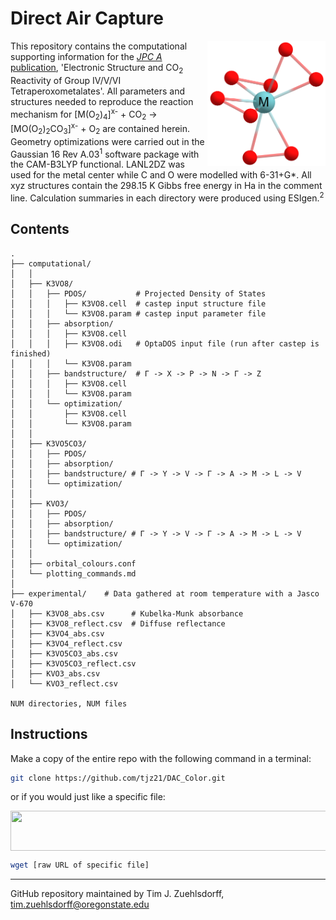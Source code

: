 # Direct Air Capture
[comment]: [![DOI:<10.1021/acs.jpca.4c02927>](http://img.shields.io/badge/JPCA_Paper-10.1021/acs.jpca.4c02927-blue.svg)](http://dx.doi.org/10.1021/acs.jpca.4c02927) 
[comment]: [![ChemRxiv](http://img.shields.io/badge/ChemRxiv-10.26434/chemrxiv--2024--blwjs-EEEA62.svg)](http://dx.doi.org/10.26434/chemrxiv-2024-blwjs)
[comment]: [![DOI](https://zenodo.org/badge/DOI/10.5281/zenodo.11086701.svg)](https://doi.org/10.5281/zenodo.11086701)

<img align="right" src='https://github.com/tjz21/DAC_metals/blob/main/MO8_structure.png' width = "189" height = "200">

This repository contains the computational supporting information for the [*JPC A* publication](https://doi.org/10.1021/acs.jpca.4c02927), 'Electronic Structure and CO<sub>2</sub> Reactivity of Group IV/V/VI Tetraperoxometalates'. All parameters and structures needed to reproduce the reaction mechanism for [M(O<sub>2</sub>)<sub>4</sub>]<sup>x-</sup> + CO<sub>2</sub> &rarr; [MO(O<sub>2</sub>)<sub>2</sub>CO<sub>3</sub>]<sup>x-</sup> + O<sub>2</sub> are contained herein. Geometry optimizations were carried out in the Gaussian 16 Rev A.03<sup>1</sup> software package with the CAM-B3LYP functional. LANL2DZ was used for the metal center while C and O were modelled with 6-31+G\*. All xyz structures contain the 298.15 K Gibbs free energy in Ha in the comment line. Calculation summaries in each directory were produced using ESIgen.<sup>2</sup>

## Contents
```
.
├── computational/
│   │
│   ├── K3VO8/
│   │   ├── PDOS/           # Projected Density of States
│   │   │   ├── K3VO8.cell  # castep input structure file
│   │   │   └── K3VO8.param # castep input parameter file
│   │   ├── absorption/     
│   │   │   ├── K3VO8.cell
│   │   │   ├── K3VO8.odi   # OptaDOS input file (run after castep is finished)
│   │   │   └── K3VO8.param
│   │   ├── bandstructure/  # Γ -> X -> P -> N -> Γ -> Z
│   │   │   ├── K3VO8.cell
│   │   │   └── K3VO8.param
│   │   └── optimization/
│   │       ├── K3VO8.cell
│   │       └── K3VO8.param
│   │
│   ├── K3VO5CO3/
│   │   ├── PDOS/
│   │   ├── absorption/
│   │   ├── bandstructure/ # Γ -> Y -> V -> Γ -> A -> M -> L -> V
│   │   └── optimization/
│   │
│   ├── KVO3/
│   │   ├── PDOS/
│   │   ├── absorption/
│   │   ├── bandstructure/ # Γ -> Y -> V -> Γ -> A -> M -> L -> V
│   │   └── optimization/
│   │
│   ├── orbital_colours.conf
│   └── plotting_commands.md
│
├── experimental/    # Data gathered at room temperature with a Jasco V-670
│   ├── K3VO8_abs.csv      # Kubelka-Munk absorbance
│   ├── K3VO8_reflect.csv  # Diffuse reflectance
│   ├── K3VO4_abs.csv
│   ├── K3VO4_reflect.csv
│   ├── K3VO5CO3_abs.csv
│   ├── K3VO5CO3_reflect.csv
│   ├── KVO3_abs.csv
│   └── KVO3_reflect.csv

NUM directories, NUM files

```
## Instructions

Make a copy of the entire repo with the following command in a terminal:
```bash
git clone https://github.com/tjz21/DAC_Color.git
```

or if you would just like a specific file:

<img align="center" src='https://github.com/tjz21/CO2_SFG_DFT/blob/main/raw_link_image.png' width = "600" height = "63.4">

```bash
wget [raw URL of specific file]
```

---
GitHub repository maintained by Tim J. Zuehlsdorff, tim.zuehlsdorff@oregonstate.edu


